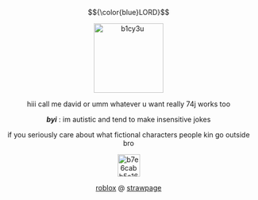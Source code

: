 $${\color{blue}LORD}$$
<p align="center"> <img width="140" height="140" alt="b1cy3u" src="https://github.com/user-attachments/assets/99f453a7-9666-4f47-aa5b-f10046396ff7" /> </p>
<p align="center"> hiii call me david or umm whatever u want really 74j works too </p>
<p align="center"> <em><strong>byi</strong></em> : im autistic and tend to make insensitive jokes </p>
<p align="center"> if you seriously care about what fictional characters people kin go outside bro </p>
<p align="center"> <img width="45" height="45" alt="b7e6cabb5a1600d813f5843f37181fa3" src="https://github.com/user-attachments/assets/c4f2c06d-11aa-4f06-bcfc-7e8ffc74d0f7" /> </p>
<p align="center"> <a href="https://www.roblox.com/users/4323342752">roblox</a> @ <a href="https://makeafriend.straw.page/">strawpage</a> </p>

